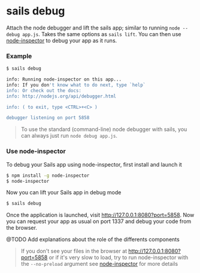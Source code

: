 # sails debug

Attach the node debugger and lift the sails app; similar to running `node --debug app.js`.  Takes the same options as `sails lift`.  You can then use [node-inspector](https://github.com/node-inspector/node-inspector) to debug your app as it runs.


### Example

```sh
$ sails debug

info: Running node-inspector on this app...
info: If you don't know what to do next, type `help`
info: Or check out the docs:
info: http://nodejs.org/api/debugger.html

info: ( to exit, type <CTRL>+<C> )

debugger listening on port 5858
```




> To use the standard (command-line) node debugger with sails, you can always just run `node debug app.js`.

### Use node-inspector

To debug your Sails app using node-inspector, first install and launch it

```sh
$ npm install -g node-inspector
$ node-inspector
```

Now you can lift your Sails app in debug mode 

```sh
$ sails debug
```

Once the application is launched, visit http://127.0.0.1:8080?port=5858. Now you can request your app as usual on port 1337 and debug your code from the browser.

@TODO Add explanations about the role of the differents components

> If you don't see your files in the browser at http://127.0.0.1:8080?port=5858 or if it's very slow to load, try to run node-inspector with the `--no-preload` argument see [node-inspector](https://github.com/node-inspector/node-inspector) for more details



<docmeta name="displayName" value="sails debug">
<docmeta name="pageType" value="command">
